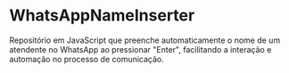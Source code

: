 # WhatsAppNameInserter
Repositório em JavaScript que preenche automaticamente o nome de um atendente no WhatsApp ao pressionar "Enter", facilitando a interação e automação no processo de comunicação.
